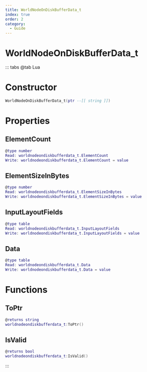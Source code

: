 ```yaml
---
title: WorldNodeOnDiskBufferData_t
index: true
order: 2
category:
  - Guide
---
```


# WorldNodeOnDiskBufferData_t

::: tabs
@tab Lua
# Constructor
```lua
WorldNodeOnDiskBufferData_t(ptr --[[ string ]])
```
# Properties
## ElementCount 
```lua
@type number
Read: worldnodeondiskbufferdata_t.ElementCount
Write: worldnodeondiskbufferdata_t.ElementCount = value
```
## ElementSizeInBytes 
```lua
@type number
Read: worldnodeondiskbufferdata_t.ElementSizeInBytes
Write: worldnodeondiskbufferdata_t.ElementSizeInBytes = value
```
## InputLayoutFields 
```lua
@type table
Read: worldnodeondiskbufferdata_t.InputLayoutFields
Write: worldnodeondiskbufferdata_t.InputLayoutFields = value
```
## Data 
```lua
@type table
Read: worldnodeondiskbufferdata_t.Data
Write: worldnodeondiskbufferdata_t.Data = value
```
# Functions
## ToPtr
```lua
@returns string
worldnodeondiskbufferdata_t:ToPtr()
```
## IsValid
```lua
@returns bool
worldnodeondiskbufferdata_t:IsValid()
```

:::